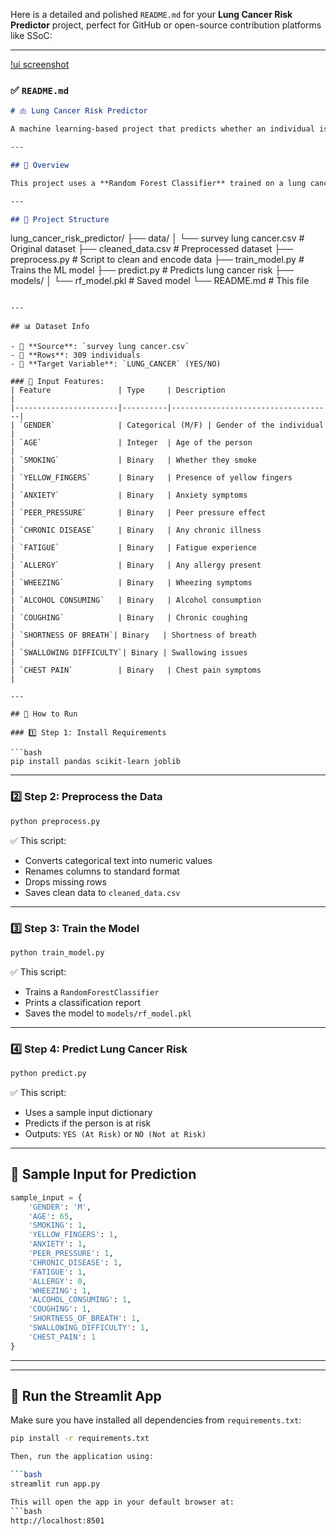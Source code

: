 Here is a detailed and polished `README.md` for your **Lung Cancer Risk Predictor** project, perfect for GitHub or open-source contribution platforms like SSoC:

---

[!ui screenshot](assets/image.png)

### ✅ `README.md`

```markdown
# 🫁 Lung Cancer Risk Predictor

A machine learning-based project that predicts whether an individual is at risk of lung cancer based on lifestyle and medical survey responses. This tool can be useful for early awareness and screening guidance.

---

## 📌 Overview

This project uses a **Random Forest Classifier** trained on a lung cancer survey dataset. Given basic information like age, gender, smoking status, and common symptoms, the model predicts whether the person is likely to be at risk of lung cancer.

---

## 📁 Project Structure

```

lung\_cancer\_risk\_predictor/
├── data/
│   └── survey lung cancer.csv        # Original dataset
├── cleaned\_data.csv                  # Preprocessed dataset
├── preprocess.py                     # Script to clean and encode data
├── train\_model.py                    # Trains the ML model
├── predict.py                        # Predicts lung cancer risk
├── models/
│   └── rf\_model.pkl                  # Saved model
└── README.md                         # This file

````

---

## 📊 Dataset Info

- 📂 **Source**: `survey lung cancer.csv`
- 👥 **Rows**: 309 individuals
- 🎯 **Target Variable**: `LUNG_CANCER` (YES/NO)

### 📌 Input Features:
| Feature               | Type     | Description                        |
|-----------------------|----------|------------------------------------|
| `GENDER`              | Categorical (M/F) | Gender of the individual       |
| `AGE`                 | Integer  | Age of the person                  |
| `SMOKING`             | Binary   | Whether they smoke                 |
| `YELLOW_FINGERS`      | Binary   | Presence of yellow fingers         |
| `ANXIETY`             | Binary   | Anxiety symptoms                   |
| `PEER_PRESSURE`       | Binary   | Peer pressure effect               |
| `CHRONIC DISEASE`     | Binary   | Any chronic illness                |
| `FATIGUE`             | Binary   | Fatigue experience                 |
| `ALLERGY`             | Binary   | Any allergy present                |
| `WHEEZING`            | Binary   | Wheezing symptoms                  |
| `ALCOHOL CONSUMING`   | Binary   | Alcohol consumption                |
| `COUGHING`            | Binary   | Chronic coughing                   |
| `SHORTNESS OF BREATH`| Binary   | Shortness of breath                |
| `SWALLOWING DIFFICULTY`| Binary | Swallowing issues                  |
| `CHEST PAIN`          | Binary   | Chest pain symptoms                |

---

## 🚀 How to Run

### 1️⃣ Step 1: Install Requirements

```bash
pip install pandas scikit-learn joblib
````

---

### 2️⃣ Step 2: Preprocess the Data

```bash
python preprocess.py
```

✅ This script:

* Converts categorical text into numeric values
* Renames columns to standard format
* Drops missing rows
* Saves clean data to `cleaned_data.csv`

---

### 3️⃣ Step 3: Train the Model

```bash
python train_model.py
```

✅ This script:

* Trains a `RandomForestClassifier`
* Prints a classification report
* Saves the model to `models/rf_model.pkl`

---

### 4️⃣ Step 4: Predict Lung Cancer Risk

```bash
python predict.py
```

✅ This script:

* Uses a sample input dictionary
* Predicts if the person is at risk
* Outputs: `YES (At Risk)` or `NO (Not at Risk)`

---

## 🧪 Sample Input for Prediction

```python
sample_input = {
    'GENDER': 'M',
    'AGE': 65,
    'SMOKING': 1,
    'YELLOW_FINGERS': 1,
    'ANXIETY': 1,
    'PEER_PRESSURE': 1,
    'CHRONIC_DISEASE': 1,
    'FATIGUE': 1,
    'ALLERGY': 0,
    'WHEEZING': 1,
    'ALCOHOL_CONSUMING': 1,
    'COUGHING': 1,
    'SHORTNESS_OF_BREATH': 1,
    'SWALLOWING_DIFFICULTY': 1,
    'CHEST_PAIN': 1
}
```

---
---

## 🎯 Run the Streamlit App

Make sure you have installed all dependencies from `requirements.txt`:

```bash
pip install -r requirements.txt

Then, run the application using:

```bash
streamlit run app.py

This will open the app in your default browser at:
```bash
http://localhost:8501
